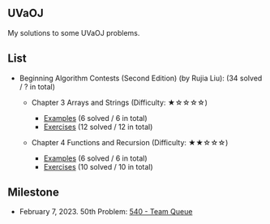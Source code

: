 ## UVaOJ
My solutions to some UVaOJ problems.

## List

- Beginning Algorithm Contests (Second Edition) (by Rujia Liu): (34 solved / ? in total)
  - Chapter 3 Arrays and Strings (Difficulty: ★☆☆☆☆)
    - [Examples](https://github.com/fang-ling/UVaOJ/tree/main/Beginning%20Algorithm%20Contests/Chapter%203%20Arrays%20and%20Strings/Examples) (6 solved / 6 in total)
    - [Exercises](https://github.com/fang-ling/UVaOJ/tree/main/Beginning%20Algorithm%20Contests/Chapter%203%20Arrays%20and%20Strings/Exercises) (12 solved / 12 in total)
    
  - Chapter 4 Functions and Recursion (Difficulty: ★★☆☆☆)
    - [Examples](https://github.com/fang-ling/UVaOJ/tree/main/Beginning%20Algorithm%20Contests/Chapter%204%20Functions%20and%20Recursion/Examples) (6 solved / 6 in total)
    - [Exercises](https://github.com/fang-ling/UVaOJ/tree/main/Beginning%20Algorithm%20Contests/Chapter%204%20Functions%20and%20Recursion/Exercises) (10 solved / 10 in total)

## Milestone

- February 7, 2023. 50th Problem: [540 - Team Queue](https://onlinejudge.org/index.php?option=com_onlinejudge&Itemid=8&category=835&page=show_problem&problem=481)
